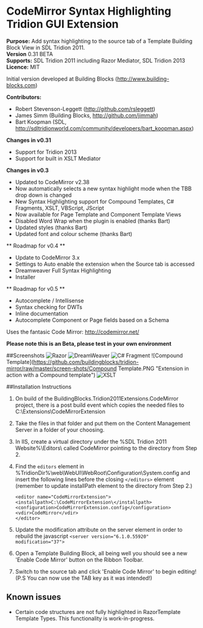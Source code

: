 # CodeMirror Syntax Highlighting Tridion GUI Extension

**Purpose:** Add syntax highlighting to the source tab of a Template Building Block View in SDL Tridion 2011.  
**Version** 0.31 BETA  
**Supports:** SDL Tridion 2011 including Razor Mediator, SDL Tridion 2013
**Licence:** MIT

Initial version developed at Building Blocks (http://www.building-blocks.com)

**Contributors:**

 * Robert Stevenson-Leggett (http://github.com/rsleggett)
 * James Simm (Building Blocks, http://github.com/jimmah)
 * Bart Koopman (SDL, http://sdltridionworld.com/community/developers/bart_koopman.aspx)

**Changes in v0.31**
 
  * Support for Tridion 2013
  * Support for built in XSLT Mediator
 
**Changes in v0.3**
 
  * Updated to CodeMirror v2.38
  * Now automatically selects a new syntax highlight mode when the TBB drop down is changed
  * New Syntax Highlighting support for Compound Templates, C# Fragments,  XSLT, VBScript, JScript
  * Now available for Page Template and Component Template Views
  * Disabled Word Wrap when the plugin is enabled (thanks Bart)
  * Updated styles (thanks Bart)
  * Updated font and colour scheme (thanks Bart)
 
** Roadmap for v0.4 **
 
 * Update to CodeMirror 3.x
 * Settings to Auto enable the extension when the Source tab is accessed
 * Dreamweaver Full Syntax Highlighting
 * Installer
 
** Roadmap for v0.5 **

 * Autocomplete / Intellisense
 * Syntax checking for DWTs
 * Inline documentation
 * Autocomplete Component or Page fields based on a Schema

Uses the fantasic Code Mirror: http://codemirror.net/

**Please note this is an Beta, please test in your own environment**

##Screenshots
![Razor](https://github.com/buildingblocks/tridion-mirror/raw/master/screen-shots/razor.PNG "Extension in action with a Razor Template")
![DreamWeaver](https://github.com/buildingblocks/tridion-mirror/raw/master/screen-shots/DWT.PNG "Extension in action with a dreamweaver template")
![C# Fragment](https://github.com/buildingblocks/tridion-mirror/raw/master/screen-shots/CSharp.PNG "Extension in action with a C# fragment template")
![Compound Template](https://github.com/buildingblocks/tridion-mirror/raw/master/screen-shots/Compound Template.PNG "Extension in action with a Compound template")
![XSLT](https://github.com/buildingblocks/tridion-mirror/raw/master/screen-shots/XSLT.PNG "Extension in action with a XSLT template")

##Installation Instructions

 1. On build of the BuildingBlocks.Tridion2011Extensions.CodeMirror project, there is a post build event which copies the needed files to C:\Extensions\CodeMirrorExtension
 2. Take the files in that folder and put them on the Content Management Server in a folder of your choosing.
 3. In IIS, create a virtual directory under the %SDL Tridion 2011 Website%\Editors\ called CodeMirror pointing to the directory from Step 2.
 4. Find the `editors` element in %TridionDir%\web\WebUI\WebRoot\Configuration\System.config and insert the following lines before the closing `</editors>` element (remember to update installPath element to the directory from Step 2.)
 
        <editor name="CodeMirrorExtension">
	    <installpath>C:\CodeMirrorExtension\</installpath>
	    <configuration>CodeMirrorExtension.config</configuration>
	    <vdir>CodeMirror</vdir>
        </editor>
	
 5. Update the modification attribute on the server element in order to rebuild the javascript `<server version="6.1.0.55920" modification="37">`
 6. Open a Template Building Block, all being well you should see a new 'Enable Code Mirror' button on the Ribbon Toolbar.
 7. Switch to the source tab and click 'Enable Code Mirror' to begin editing! (P.S You can now use the TAB key as it was intended!)
 
## Known issues

 * Certain code structures are not fully highlighted in RazorTemplate Template Types. This functionality is work-in-progress.
